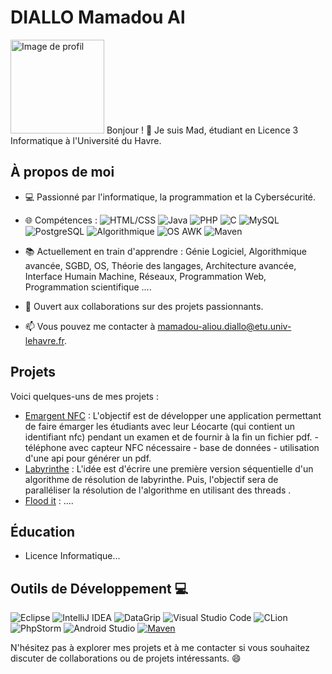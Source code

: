 # DIALLO Mamadou Al
<img src="https://github.com/MamadouAl/MamadouAl/blob/main/public.avif" alt="Image de profil" width="150" height="150"> Bonjour ! 👋 Je suis Mad, étudiant en Licence 3 Informatique à l'Université du Havre.

## À propos de moi

- 💻 Passionné par l'informatique, la programmation et la Cybersécurité.
- 🌐 Compétences : 
![HTML/CSS](https://img.shields.io/badge/HTML%2FCSS-FF5733?logo=html5&logoColor=white)
![Java](https://img.shields.io/badge/Java-007396?logo=java&logoColor=white)
![PHP](https://img.shields.io/badge/PHP-777BB4?logo=php&logoColor=white)
![C](https://img.shields.io/badge/C-A8B9CC?logo=c&logoColor=white)
![MySQL](https://img.shields.io/badge/MySQL-4479A1?logo=mysql&logoColor=white)
![PostgreSQL](https://img.shields.io/badge/PostgreSQL-336791?logo=postgresql&logoColor=white)
![Algorithmique](https://img.shields.io/badge/Algorithmique-4285F4?logo=google%20developers&logoColor=white)
![OS AWK](https://img.shields.io/badge/OS%20AWK-FFBB00?logo=gnu%20awk&logoColor=white)
![Maven](https://img.shields.io/badge/Maven-C71A36?logo=apache%20maven&logoColor=white)

- 📚 Actuellement en train d'apprendre  : Génie Logiciel, Algorithmique avancée, SGBD, OS, Théorie des langages, Architecture avancée, Interface Humain Machine, Réseaux, Programmation Web, Programmation scientifique ....
- 🤝 Ouvert aux collaborations sur des projets passionnants.
- 📫 Vous pouvez me contacter à mamadou-aliou.diallo@etu.univ-lehavre.fr.

## Projets

Voici quelques-uns de mes projets :

- [Emargent NFC](https://github.com/MamadouAl/Emargement-NFC) : L'objectif est de développer une application permettant de faire émarger les étudiants avec leur Léocarte (qui contient un identifiant nfc) pendant un examen et de fournir à la fin un fichier pdf. - téléphone avec capteur NFC nécessaire - base de données - utilisation d'une api pour générer un pdf.
- [Labyrinthe](https://github.com/MamadouAl/Labyrinthe) : L'idée est d'écrire une première version séquentielle d'un algorithme de résolution de labyrinthe. Puis, l'objectif sera de paralléliser la résolution de l'algorithme en utilisant des threads .
- [Flood it](https://github.com/MamadouAl/Flood-it) : ....

## Éducation

- Licence Informatique...

## Outils de Développement 💻

![Eclipse](https://img.shields.io/badge/Eclipse-2C3E50?logo=eclipse&logoColor=white)
![IntelliJ IDEA](https://img.shields.io/badge/IntelliJ%20IDEA-000000?logo=intellij%20idea&logoColor=white)
![DataGrip](https://img.shields.io/badge/DataGrip-000000?logo=datagrip&logoColor=white)
![Visual Studio Code](https://img.shields.io/badge/Visual%20Studio%20Code-007ACC?logo=visual%20studio%20code&logoColor=white)
![CLion](https://img.shields.io/badge/CLion-000000?logo=clion&logoColor=white)
![PhpStorm](https://img.shields.io/badge/PhpStorm-000000?logo=phpstorm&logoColor=white)
![Android Studio](https://img.shields.io/badge/Android%20Studio-3DDC84?logo=android%20studio&logoColor=white)
[![Maven](https://img.shields.io/badge/Maven-C71A36?logo=apache%20maven&logoColor=white)](https://maven.apache.org/)

N'hésitez pas à explorer mes projets et à me contacter si vous souhaitez discuter de collaborations ou de projets intéressants. 😄

